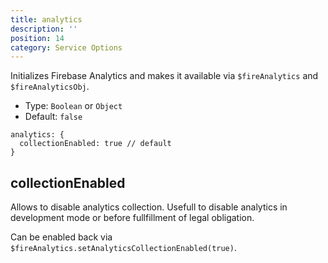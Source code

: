 ```yaml
---
title: analytics
description: ''
position: 14
category: Service Options
---
```


Initializes Firebase Analytics and makes it available via `$fireAnalytics` and `$fireAnalyticsObj`.

- Type: `Boolean` or `Object`
- Default: `false`

```js[nuxt.config.js]
analytics: {
  collectionEnabled: true // default
}
```

## collectionEnabled

Allows to disable analytics collection. Usefull to disable analytics in development mode or before fullfillment of legal obligation.

Can be enabled back via `$fireAnalytics.setAnalyticsCollectionEnabled(true)`.
